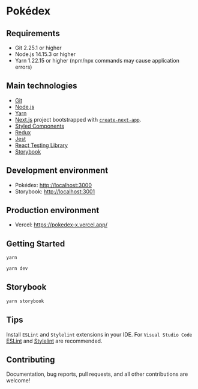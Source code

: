 # Pokédex

## Requirements

- Git 2.25.1 or higher
- Node.js 14.15.3 or higher
- Yarn 1.22.15 or higher (npm/npx commands may cause application errors)

## Main technologies

- [Git](https://git-scm.com/)
- [Node.js](https://nodejs.org/)
- [Yarn](https://yarnpkg.com/)
- [Next.js](https://nextjs.org/) project bootstrapped with [`create-next-app`](https://github.com/vercel/next.js/tree/canary/packages/create-next-app).
- [Styled Components](https://styled-components.com/)
- [Redux](https://redux.js.org/)
- [Jest](https://jestjs.io/)
- [React Testing Library](https://testing-library.com/docs/react-testing-library/intro/)
- [Storybook](https://storybook.js.org/)

## Development environment

- Pokédex: <http://localhost:3000>
- Storybook: <http://localhost:3001>

## Production environment

- Vercel: <https://pokedex-x.vercel.app/>

## Getting Started

```bash
yarn
```

```bash
yarn dev
```
## Storybook

```bash
yarn storybook
```
## Tips

Install `ESLint` and `Stylelint` extensions in your IDE. For `Visual Studio Code` [ESLint](https://marketplace.visualstudio.com/items?itemName=dbaeumer.vscode-eslint) and [Stylelint](https://marketplace.visualstudio.com/items?itemName=stylelint.vscode-stylelint) are recommended.

## Contributing

Documentation, bug reports, pull requests, and all other contributions are welcome!

